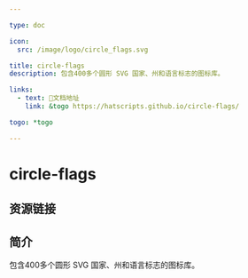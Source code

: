 ```yaml
---

type: doc

icon:
  src: /image/logo/circle_flags.svg

title: circle-flags
description: 包含400多个圆形 SVG 国家、州和语言标志的图标库。

links:
  - text: 📖文档地址
    link: &togo https://hatscripts.github.io/circle-flags/

togo: *togo

---
```


<ShowLogo />

# circle-flags

<ShowBreadcrumb />

## 资源链接

<ShowLinks />

## 简介

包含400多个圆形 SVG 国家、州和语言标志的图标库。